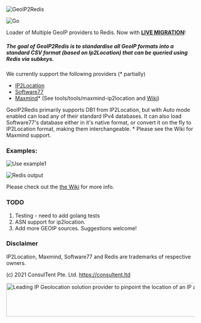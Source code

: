 ![GeoIP2Redis](https://user-images.githubusercontent.com/691270/73528553-0e86a900-4450-11ea-80a8-5d603ddfbfd7.png)

![Go](https://github.com/ConsulTent/geoip2redis/workflows/Go/badge.svg?branch=master)

Loader of Multiple GeoIP providers to Redis.  Now with **[LIVE MIGRATION](https://github.com/ConsulTent/geoip2redis/wiki/Live-Migration)**!

##### The goal of GeoIP2Redis is to standardise all GeoIP formats into a standard CSV format (based on Ip2Location) that can be queried using Redis via subkeys.


We currently support the following providers (* partially)

* [IP2Location](https://lite.ip2location.com/database/ip-country)
* [Software77](http://software77.net/geo-ip/)
* [Maxmind](https://www.maxmind.com/en/geoip2-databases)*  (See tools/tools/maxmind-ip2location and [Wiki](https://github.com/ConsulTent/GeoIP2Redis/wiki))

GeoIP2Redis primarily supports DB1 from IP2Location, but with Auto mode enabled can load any of their standard IPv4 databases.
It can also load Software77's database either in it's native format, or convert it on the fly to IP2Location format, making them interchangeable.  *
Please see the Wiki for Maxmind support.


### Examples:

![Use example1](https://user-images.githubusercontent.com/691270/53105684-8b38b400-356c-11e9-8cdd-ac0c76a7b64a.png)

![Redis output](https://user-images.githubusercontent.com/691270/53105706-92f85880-356c-11e9-9c2d-83b6c88f4a76.png)


Please check out the [the Wiki](https://github.com/ConsulTent/GeoIP2Redis/wiki) for more info.

### TODO
1. Testing - need to add golang tests
2. ASN support for ip2location.
3. Add more GEOIP sources.   Suggestions welcome!


### Disclaimer
IP2Location, Maxmind, Software77 and Redis are trademarks of respective owners.


(c) 2021 ConsulTent Pte. Ltd.  https://consultent.ltd

<a href="https://www.ip2location.com/?rid=1415"><img src="https://www.ip2location.com/assets/img/affiliate_728x90.jpg" width="728" height="90" alt="Leading IP Geolocation solution provider to pinpoint the location of an IP address" /></a>
